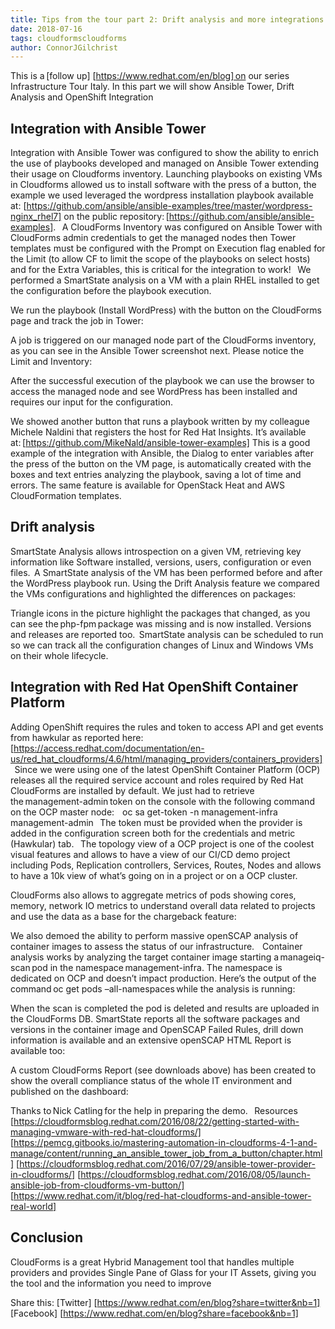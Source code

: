 ```yaml
---
title: Tips from the tour part 2: Drift analysis and more integrations 
date: 2018-07-16
tags: cloudformscloudforms
author: ConnorJGilchrist
---
```


This is a [follow up] [https://www.redhat.com/en/blog] on our series Infrastructure Tour Italy. In this part we will show Ansible Tower, Drift Analysis and OpenShift Integration

## Integration with Ansible Tower ##

Integration with Ansible Tower was configured to show the ability to enrich the use of playbooks developed and managed on Ansible Tower extending their usage on Cloudforms inventory. Launching playbooks on existing VMs in Cloudforms allowed us to install software with the press of a button, the example we used leveraged the wordpress installation playbook available at:
[https://github.com/ansible/ansible-examples/tree/master/wordpress-nginx_rhel7]
on the public repository: [https://github.com/ansible/ansible-examples].
  
A CloudForms Inventory was configured on Ansible Tower with CloudForms admin credentials to get the managed nodes then Tower templates must be configured with the Prompt on Execution flag enabled for the Limit (to allow CF to limit the scope of the playbooks on select hosts) and for the Extra Variables, this is critical for the integration to work!
  
We performed a SmartState analysis on a VM with a plain RHEL installed to get the configuration before the playbook execution.

We run the playbook (Install WordPress) with the button on the CloudForms page and track the job in Tower:

A job is triggered on our managed node part of the CloudForms inventory, as you can see in the Ansible Tower screenshot next. Please notice the Limit and Inventory:

After the successful execution of the playbook we can use the browser to access the managed node and see WordPress has been installed and requires our input for the configuration.

We showed another button that runs a playbook written by my colleague Michele Naldini that registers the host for Red Hat Insights. It’s available at: [https://github.com/MikeNald/ansible-tower-examples]
This is a good example of the integration with Ansible, the Dialog to enter variables after the press of the button on the VM page, is automatically created with the boxes and text entries analyzing the playbook, saving a lot of time and errors. The same feature is available for OpenStack Heat and AWS CloudFormation templates.
  
## Drift analysis ##

SmartState Analysis allows introspection on a given VM, retrieving key information like Software installed, versions, users, configuration or even files.  
A SmartState analysis of the VM has been performed before and after the WordPress playbook run.
Using the Drift Analysis feature we compared the VMs configurations and highlighted the differences on packages:

Triangle icons in the picture highlight the packages that changed, as you can see the php-fpm package was missing and is now installed. Versions and releases are reported too.  
SmartState analysis can be scheduled to run so we can track all the configuration changes of Linux and Windows VMs on their whole lifecycle.

## Integration with Red Hat OpenShift Container Platform ##

Adding OpenShift requires the rules and token to access API and get events from hawkular as reported here:
[https://access.redhat.com/documentation/en-us/red_hat_cloudforms/4.6/html/managing_providers/containers_providers]
  
Since we were using one of the latest OpenShift Container Platform (OCP) releases all the required service account and roles required by Red Hat CloudForms are installed by default.
We just had to retrieve the management-admin token on the console with the following command on the OCP master node:  
  
oc sa get-token -n management-infra management-admin
  
The token must be provided when the provider is added in the configuration screen both for the credentials and metric (Hawkular) tab.
  
The topology view of a OCP project is one of the coolest visual features and allows to have a view of our CI/CD demo project including Pods, Replication controllers, Services, Routes, Nodes and allows to have a 10k view of what’s going on in a project or on a OCP cluster.

CloudForms also allows to aggregate metrics of pods showing cores, memory, network IO metrics to understand overall data related to projects and use the data as a base for the chargeback feature:

We also demoed the ability to perform massive openSCAP analysis of container images to assess the status of our infrastructure.  
  
Container analysis works by analyzing the target container image starting a manageiq-scan pod in the namespace management-infra. The namespace is dedicated on OCP and doesn’t impact production. Here’s the output of the command oc get pods –all-namespaces while the analysis is running:

When the scan is completed the pod is deleted and results are uploaded in the CloudForms DB. SmartState reports all the software packages and versions in the container image and OpenSCAP Failed Rules, drill down information is available and an extensive openSCAP HTML Report is available too:

A custom CloudForms Report (see downloads above) has been created to show the overall compliance status of the whole IT environment and published on the dashboard:

Thanks to Nick Catling for the help in preparing the demo.
  
Resources
[https://cloudformsblog.redhat.com/2016/08/22/getting-started-with-managing-vmware-with-red-hat-cloudforms/]
[https://pemcg.gitbooks.io/mastering-automation-in-cloudforms-4-1-and-manage/content/running_an_ansible_tower_job_from_a_button/chapter.html]
[https://cloudformsblog.redhat.com/2016/07/29/ansible-tower-provider-in-cloudforms/]
[https://cloudformsblog.redhat.com/2016/08/05/launch-ansible-job-from-cloudforms-vm-button/]
[https://www.redhat.com/it/blog/red-hat-cloudforms-and-ansible-tower-real-world]

## Conclusion ##

CloudForms is a great Hybrid Management tool that handles multiple providers and provides Single Pane of Glass for your IT Assets, giving you the tool and the information you need to improve  

Share this:
[Twitter] [https://www.redhat.com/en/blog?share=twitter&nb=1]
[Facebook] [https://www.redhat.com/en/blog?share=facebook&nb=1]
